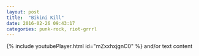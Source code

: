 ```yaml
---
layout: post
title:  "Bikini Kill"
date: 2016-02-26 09:43:17
categories: punk-rock, riot-grrrl
---
```

{% include youtubePlayer.html id="mZxxhxjgnC0" %} and/or text content
